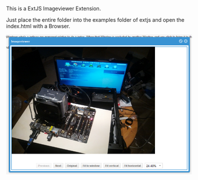 This is a ExtJS Imageviewer Extension.

Just place the entire folder into the examples folder of extjs and open the index.html with a Browser.

![The Imageviewer](/screenshot.png "The Imageviewer")